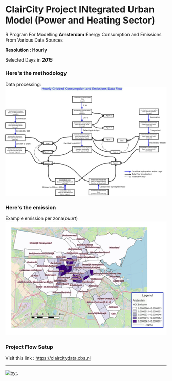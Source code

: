 # ClairCity Project INtegrated Urban Model (Power and Heating Sector)

R Program For Modelling **Amsterdam** Energy Consumption and Emissions From Various Data Sources

**Resolution : Hourly**

Selected Days in **_2015_**

### Here's the methodology

Data processing:
![alt text][logo]

[logo]: https://github.com/PedroJoTe/ClairCity/blob/master/CCdataflow.jpeg

### Here's the emission 
Example emission per zona(*buurt*)
![alt text](https://github.com/PedroJoTe/ClairCity/blob/master/Picture/NOX.jpg "Nitrogen Oxide Emission")


### Project Flow Setup 
Visit this link : <https://claircitydata.cbs.nl> 


---

 
 [![by:](https://ci.appveyor.com/api/projects/status/a8m2b97bxsbo6jhh?svg=true)](http:www.pinrolinvic.com).
